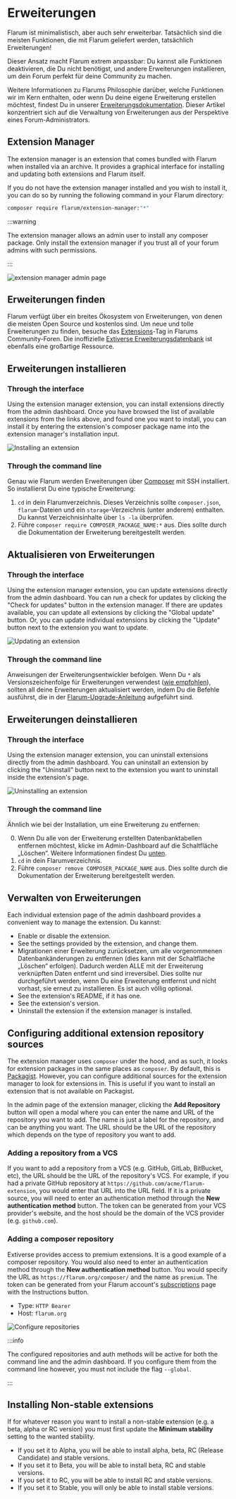 # Erweiterungen

Flarum ist minimalistisch, aber auch sehr erweiterbar. Tatsächlich sind die meisten Funktionen, die mit Flarum geliefert werden, tatsächlich Erweiterungen!

Dieser Ansatz macht Flarum extrem anpassbar: Du kannst alle Funktionen deaktivieren, die Du nicht benötigst, und andere Erweiterungen installieren, um dein Forum perfekt für deine Community zu machen.

Weitere Informationen zu Flarums Philosophie darüber, welche Funktionen wir im Kern enthalten, oder wenn Du deine eigene Erweiterung erstellen möchtest, findest Du in unserer [Erweiterungsdokumentation](extend/README.md). Dieser Artikel konzentriert sich auf die Verwaltung von Erweiterungen aus der Perspektive eines Forum-Administrators.

## Extension Manager

The extension manager is an extension that comes bundled with Flarum when installed via an archive. It provides a graphical interface for installing and updating both extensions and Flarum itself.

If you do not have the extension manager installed and you wish to install it, you can do so by running the following command in your Flarum directory:

```bash
composer require flarum/extension-manager:"*"
```

:::warning

The extension manager allows an admin user to install any composer package. Only install the extension manager if you trust all of your forum admins with such permissions.

:::

![extension manager admin page](https://github.com/flarum/docs/assets/20267363/d0e1f7a5-e194-4acd-af63-7b8ddd95c26b)


## Erweiterungen finden

Flarum verfügt über ein breites Ökosystem von Erweiterungen, von denen die meisten Open Source und kostenlos sind. Um neue und tolle Erweiterungen zu finden, besuche das [Extensions](https://discuss.flarum.org/t/extensions)-Tag in Flarums Community-Foren. Die inoffizielle [Extiverse Erweiterungsdatenbank](https://extiverse.com/) ist ebenfalls eine großartige Ressource.

## Erweiterungen installieren

### Through the interface

Using the extension manager extension, you can install extensions directly from the admin dashboard. Once you have browsed the list of available extensions from the links above, and found one you want to install, you can install it by entering the extension's composer package name into the extension manager's installation input.

![Installing an extension](/en/img/install-extension.png)

### Through the command line

Genau wie Flarum werden Erweiterungen über [Composer](https://getcomposer.org) mit SSH installiert. So installierst Du eine typische Erweiterung:

1. `cd` in dein Flarumverzeichnis. Dieses Verzeichnis sollte `composer.json`, `flarum`-Dateien und ein `storage`-Verzeichnis (unter anderem) enthalten. Du kannst Verzeichnisinhalte über `ls -la` überprüfen.
2. Führe `composer require COMPOSER_PACKAGE_NAME:*` aus. Dies sollte durch die Dokumentation der Erweiterung bereitgestellt werden.

## Aktualisieren von Erweiterungen

### Through the interface

Using the extension manager extension, you can update extensions directly from the admin dashboard. You can run a check for updates by clicking the "Check for updates" button in the extension manager. If there are updates available, you can update all extensions by clicking the "Global update" button. Or, you can update individual extensions by clicking the "Update" button next to the extension you want to update.

![Updating an extension](/en/img/update-extension.png)

### Through the command line

Anweisungen der Erweiterungsentwickler befolgen. Wenn Du `*` als Versionszeichenfolge für Erweiterungen verwendest ([wie empfohlen](composer.md)), sollten all deine Erweiterungen aktualisiert werden, indem Du die Befehle ausführst, die in der [Flarum-Upgrade-Anleitung](update.md) aufgeführt sind.

## Erweiterungen deinstallieren

### Through the interface

Using the extension manager extension, you can uninstall extensions directly from the admin dashboard. You can uninstall an extension by clicking the "Uninstall" button next to the extension you want to uninstall inside the extension's page.

![Uninstalling an extension](/en/img/uninstall-extension.png)

### Through the command line

Ähnlich wie bei der Installation, um eine Erweiterung zu entfernen:

0. Wenn Du alle von der Erweiterung erstellten Datenbanktabellen entfernen möchtest, klicke im Admin-Dashboard auf die Schaltfläche „Löschen“. Weitere Informationen findest Du [unten](#managing-extensions).
1. `cd` in dein Flarumverzeichnis.
2. Führe `composer remove COMPOSER_PACKAGE_NAME` aus. Dies sollte durch die Dokumentation der Erweiterung bereitgestellt werden.

## Verwalten von Erweiterungen

Each individual extension page of the admin dashboard provides a convenient way to manage the extension. Du kannst:

- Enable or disable the extension.
- See the settings provided by the extension, and change them.
- Migrationen einer Erweiterung zurücksetzen, um alle vorgenommenen Datenbankänderungen zu entfernen (dies kann mit der Schaltfläche „Löschen“ erfolgen). Dadurch werden ALLE mit der Erweiterung verknüpften Daten entfernt und sind irreversibel. Dies sollte nur durchgeführt werden, wenn Du eine Erweiterung entfernst und nicht vorhast, sie erneut zu installieren. Es ist auch völlig optional.
- See the extension's README, if it has one.
- See the extension's version.
- Uninstall the extension if the extension manager is installed.

## Configuring additional extension repository sources

The extension manager uses `composer` under the hood, and as such, it looks for extension packages in the same places as `composer`. By default, this is [Packagist](https://packagist.org/). However, you can configure additional sources for the extension manager to look for extensions in. This is useful if you want to install an extension that is not available on Packagist.

In the admin page of the extension manager, clicking the **Add Repository** button will open a modal where you can enter the name and URL of the repository you want to add. The name is just a label for the repository, and can be anything you want. The URL should be the URL of the repository which depends on the type of repository you want to add.

### Adding a repository from a VCS

If you want to add a repository from a VCS (e.g. GitHub, GitLab, BitBucket, etc), the URL should be the URL of the repository's VCS. For example, if you had a private GitHub repository at `https://github.com/acme/flarum-extension`, you would enter that URL into the URL field. If it is a private source, you will need to enter an authentication method through the **New authentication method** button. The token can be generated from your VCS provider's website, and the host should be the domain of the VCS provider (e.g. `github.com`).

### Adding a composer repository

Extiverse provides access to premium extensions. It is a good example of a composer repository. You would also need to enter an authentication method through the **New authentication method** button. You would specify the URL as `https://flarum.org/composer/` and the name as `premium`. The token can be generated from your Flarum account's [subscriptions](https://flarum.org/dashboard/subscriptions) page with the Instructions button.

* Type: `HTTP Bearer`
* Host: `flarum.org`

![Configure repositories](/en/img/config-repositories.png)

:::info

The configured repositories and auth methods will be active for both the command line and the admin dashboard. If you configure them from the command line however, you must not include the flag `--global`.

:::

## Installing Non-stable extensions

If for whatever reason you want to install a non-stable extension (e.g. a beta, alpha or RC version) you must first update the **Minimum stability** setting to the wanted stability.

* If you set it to Alpha, you will be able to install alpha, beta, RC (Release Candidate) and stable versions.
* If you set it to Beta, you will be able to install beta, RC and stable versions.
* If you set it to RC, you will be able to install RC and stable versions.
* If you set it to Stable, you will only be able to install stable versions.
